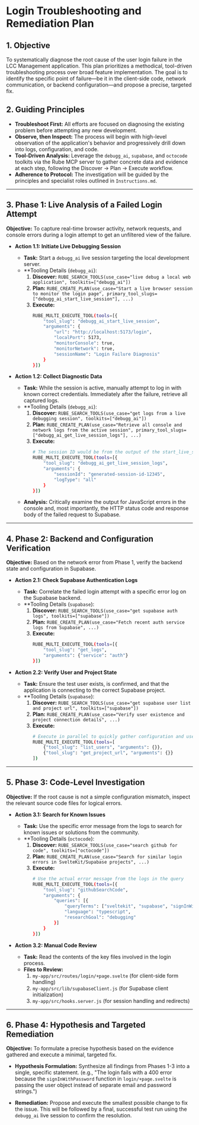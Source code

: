 # Login Troubleshooting and Remediation Plan

## 1. Objective

To systematically diagnose the root cause of the user login failure in the LCC Management application. This plan prioritizes a methodical, tool-driven troubleshooting process over broad feature implementation. The goal is to identify the specific point of failure—be it in the client-side code, network communication, or backend configuration—and propose a precise, targeted fix.

## 2. Guiding Principles

*   **Troubleshoot First:** All efforts are focused on diagnosing the existing problem before attempting any new development.
*   **Observe, then Inspect:** The process will begin with high-level observation of the application's behavior and progressively drill down into logs, configuration, and code.
*   **Tool-Driven Analysis:** Leverage the `debugg_ai`, `supabase`, and `octocode` toolkits via the Rube MCP server to gather concrete data and evidence at each step, following the Discover -> Plan -> Execute workflow.
*   **Adherence to Protocol:** The investigation will be guided by the principles and specialist roles outlined in `Instructions.md`.

---

## 3. Phase 1: Live Analysis of a Failed Login Attempt

**Objective:** To capture real-time browser activity, network requests, and console errors during a login attempt to get an unfiltered view of the failure.

*   **Action 1.1: Initiate Live Debugging Session**
    *   **Task:** Start a `debugg_ai` live session targeting the local development server.
    *   **Tooling Details (`debugg_ai`):
        1.  **Discover:** `RUBE_SEARCH_TOOLS(use_case="live debug a local web application", toolkits=["debugg_ai"])`
        2.  **Plan:** `RUBE_CREATE_PLAN(use_case="Start a live browser session to monitor the login page", primary_tool_slugs=["debugg_ai_start_live_session"], ...)`
        3.  **Execute:**
            ```bash
            RUBE_MULTI_EXECUTE_TOOL(tools=[{
                "tool_slug": "debugg_ai_start_live_session",
                "arguments": {
                    "url": "http://localhost:5173/login",
                    "localPort": 5173,
                    "monitorConsole": true,
                    "monitorNetwork": true,
                    "sessionName": "Login Failure Diagnosis"
                }
            }])
            ```

*   **Action 1.2: Collect Diagnostic Data**
    *   **Task:** While the session is active, manually attempt to log in with known correct credentials. Immediately after the failure, retrieve all captured logs.
    *   **Tooling Details (`debugg_ai`):
        1.  **Discover:** `RUBE_SEARCH_TOOLS(use_case="get logs from a live debugging session", toolkits=["debugg_ai"])`
        2.  **Plan:** `RUBE_CREATE_PLAN(use_case="Retrieve all console and network logs from the active session", primary_tool_slugs=["debugg_ai_get_live_session_logs"], ...)`
        3.  **Execute:**
            ```bash
            # The session ID would be from the output of the start_live_session call
            RUBE_MULTI_EXECUTE_TOOL(tools=[{
                "tool_slug": "debugg_ai_get_live_session_logs",
                "arguments": {
                    "sessionId": "generated-session-id-12345",
                    "logType": "all"
                }
            }])
            ```
    *   **Analysis:** Critically examine the output for JavaScript errors in the console and, most importantly, the HTTP status code and response body of the failed request to Supabase.

---

## 4. Phase 2: Backend and Configuration Verification

**Objective:** Based on the network error from Phase 1, verify the backend state and configuration in Supabase.

*   **Action 2.1: Check Supabase Authentication Logs**
    *   **Task:** Correlate the failed login attempt with a specific error log on the Supabase backend.
    *   **Tooling Details (`supabase`):
        1.  **Discover:** `RUBE_SEARCH_TOOLS(use_case="get supabase auth logs", toolkits=["supabase"])`
        2.  **Plan:** `RUBE_CREATE_PLAN(use_case="Fetch recent auth service logs from Supabase", ...)`
        3.  **Execute:**
            ```bash
            RUBE_MULTI_EXECUTE_TOOL(tools=[{
                "tool_slug": "get_logs",
                "arguments": {"service": "auth"}
            }])
            ```

*   **Action 2.2: Verify User and Project State**
    *   **Task:** Ensure the test user exists, is confirmed, and that the application is connecting to the correct Supabase project.
    *   **Tooling Details (`supabase`):
        1.  **Discover:** `RUBE_SEARCH_TOOLS(use_case="get supabase user list and project url", toolkits=["supabase"])`
        2.  **Plan:** `RUBE_CREATE_PLAN(use_case="Verify user existence and project connection details", ...)`
        3.  **Execute:**
            ```bash
            # Execute in parallel to quickly gather configuration and user data
            RUBE_MULTI_EXECUTE_TOOL(tools=[
                {"tool_slug": "list_users", "arguments": {}},
                {"tool_slug": "get_project_url", "arguments": {}}
            ])
            ```

---

## 5. Phase 3: Code-Level Investigation

**Objective:** If the root cause is not a simple configuration mismatch, inspect the relevant source code files for logical errors.

*   **Action 3.1: Search for Known Issues**
    *   **Task:** Use the specific error message from the logs to search for known issues or solutions from the community.
    *   **Tooling Details (`octocode`):
        1.  **Discover:** `RUBE_SEARCH_TOOLS(use_case="search github for code", toolkits=["octocode"])`
        2.  **Plan:** `RUBE_CREATE_PLAN(use_case="Search for similar login errors in SvelteKit/Supabase projects", ...)`
        3.  **Execute:**
            ```bash
            # Use the actual error message from the logs in the query
            RUBE_MULTI_EXECUTE_TOOL(tools=[{
                "tool_slug": "githubSearchCode",
                "arguments": {
                    "queries": [{
                        "queryTerms": ["sveltekit", "supabase", "signInWithPassword", "THE_ACTUAL_ERROR_MESSAGE"],
                        "language": "typescript",
                        "researchGoal": "debugging"
                    }]
                }
            }])
            ```

*   **Action 3.2: Manual Code Review**
    *   **Task:** Read the contents of the key files involved in the login process.
    *   **Files to Review:**
        1.  `my-app/src/routes/login/+page.svelte` (for client-side form handling)
        2.  `my-app/src/lib/supabaseClient.js` (for Supabase client initialization)
        3.  `my-app/src/hooks.server.js` (for session handling and redirects)

---

## 6. Phase 4: Hypothesis and Targeted Remediation

**Objective:** To formulate a precise hypothesis based on the evidence gathered and execute a minimal, targeted fix.

*   **Hypothesis Formulation:** Synthesize all findings from Phases 1-3 into a single, specific statement. (e.g., "The login fails with a 400 error because the `signInWithPassword` function in `login/+page.svelte` is passing the user object instead of separate email and password strings.")

*   **Remediation:** Propose and execute the smallest possible change to fix the issue. This will be followed by a final, successful test run using the `debugg_ai` live session to confirm the resolution.
